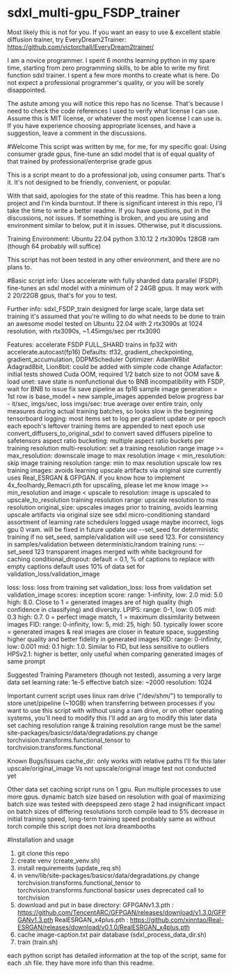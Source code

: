 # sdxl_multi-gpu_FSDP_trainer
Most likely this is not for you.
If you want an easy to use & excellent stable diffusion trainer, try EveryDream2Trainer:
https://github.com/victorchall/EveryDream2trainer/

I am a novice programmer.
I spent 6 months learning python in my spare time, starting from zero programming skills, to be able to write my first function sdxl trainer.
I spent a few more months to create what is here.
Do not expect a professional programmer's quality, or you will be sorely disappointed.

The astute among you will notice this repo has no license.
That's because I need to check the code references I used to verify what license I can use.
Assume this is MIT license, or whatever the most open license I can use is.
If you have experience choosing appropriate licenses, and have a suggestion, leave a comment in the discussions.

#Welcome
This script was written by me, for me, for my specific goal:
  Using consumer grade gpus, fine-tune an sdxl model that is of equal quality of that trained by professional/enterprise grade gpus

This is a script meant to do a professional job, using consumer parts.  That's it.
It's not designed to be friendly, convenient, or popular.

With that said, apologies for the state of this readme.
This has been a long project and I'm kinda burntout.
If there is significant interest in this repo, I'll take the time to write a better readme.
If you have questions, put in the discussions, not issues.
If something is broken, and you are using and environment similar to below, put it in issues.
Otherwise, put it discussions.

Training Environment:
Ubuntu 22.04
python 3.10.12
2 rtx3090s
128GB ram (though 64 probably will suffice)

This script has not been tested in any other environment, and there are no plans to.

#Basic script info:
Uses accelerate with fully sharded data parallel (FSDP), fine-tunes an sdxl model with a minimum of 2 24GB gpus.
It may work with 2 20/22GB gpus, that's for you to test.

Further info:
sdxl_FSDP_train
    designed for large scale, large data set training
    it's assumed that you're willing to do what needs to be done to train an awesome model
    tested on Ubuntu 22.04 with 2 rtx3090s
    at 1024 resolution, with rtx3090s, ~1.45imgs/sec per rtx3090

Features:
    accelerate FSDP FULL_SHARD
    trains in fp32 with accelerate.autocast(fp16)
    Defaults: tf32, gradient_checkpointing, gradient_accumulation, DDPMScheduler
    Optimizer: AdamW8bit
        Adagrad8bit, Lion8bit: could be added with simple code change
        Adafactor: initial tests showed Cuda OOM, required 1/2 batch size to not OOM
    save & load unet: save state is nonfunctional due to BNB incompatibility with FSDP, wait for BNB to issue fix
    save pipeline as fp16
    sample image generation = 1st row is base_model + new sample_images appended below
    progress bar - it/sec, imgs/sec, loss
        imgs/sec: true average over entire train, only measures during actual training batches, so looks slow in the beginning
    tensorboard logging: most items set to log per gradient update or per epoch
    each epoch's leftover training items are appended to next epoch
    use convert_diffusers_to_original_sdxl to convert saved diffusers pipeline to safetensors
    aspect ratio bucketing: multiple aspect ratio buckets per training resolution
    multi-resolution: set a training resolution range
        image >= max_resolution: downscale image to max resolution
  		  image < min_resolution: skip image
            training resolution range: min to max resolution
    upscale low res training images: avoids learning upscale artifacts via original size
        currently uses Real_ESRGAN & GFPGAN.
            if you know how to implement 4x_foolhardy_Remacri.pth for upscaling, please let me know
        image >= min_resolution and image < upscale to resolution:
			      image is upscaled to upscale_to_resolution
		training resolution range: upscale resolution to max resolution
    original_size: upscales images prior to training, avoids learning upscale artifacts via original size
        see sdxl micro-conditioning
    standard assortment of learning rate schedulers
    logged usage maybe incorrect, logs gpu 0 vram.  will be fixed in future update
    use --set_seed for deterministic training
        if no set_seed, sample/validation will use seed 123.
        For consistency in samples/validation between deterministic/random training runs: --set_seed 123
    transparent images merged with white background for caching
    conditional_dropout: default = 0.1, % of captions to replace with empty captions
    default uses 10% of data set for validation_loss/validation_image

loss:
    loss: loss from training set
    validation_loss: loss from validation set
validation_image scores:
    inception score: range: 1-infinity, low: 2.0 mid: 5.0 high: 8.0. Close to 1 = generated images are of high quality (high confidence in classifying) and diversity. 
    LPIPS: range: 0-1, low: 0.05 mid: 0.3 high: 0.7.  0 = perfect image match, 1 = maximum dissimilarity between images
    FID: range: 0-infinity, low: 5, mid: 25, high: 50. typically lower score = generated images & real images are closer in feature space, suggesting higher quality and better fidelity in generated images
    KID: range: 0-infinity, low: 0.001 mid: 0.1 high: 1.0. Similar to FID, but less sensitive to outliers
    HPSv2.1: higher is better, only useful when comparing generated images of same prompt

Suggested Training Parameters (though not tested), assuming a very large data set
    learning rate: 1e-5
    effective batch size: ~2000
    resolution: 1024

Important
    current script uses linux ram drive ("/dev/shm/") to temporally to store unet/pipeline (~10GB) when transferring between processes
        if you want to use this script with without using a ram drive, or on other operating systems, you'll need to modify this
        I'll add an arg to modify this later
    data set caching resolution range & training resolution range must be the same!
    site-packages/basicsr/data/degradations.py
        change torchvision.transforms.functional_tensor to torchvision.transforms.functional

Known Bugs/Issues
    cache_dir: only works with relative paths
        I'll fix this later
    upscale/original_image Vs not upscale/original image test not conducted yet

Other
    data set caching script runs on 1 gpu.  Run multiple processes to use more gpus.
    dynamic batch size based on resolution with goal of maximizing batch size was tested with deepspeed zero stage 2
        had insignificant impact on batch sizes of differing resolutions
    torch compile lead to 5% decrease in initial training speed, long-term training speed probably same as without torch compile
    this script does not lora dreambooths

#Installation and usage
  1) git clone this repo
  2) create venv (create_venv.sh)
  3) install requirements (update_req.sh)
  4) in venv/lib/site-packages/basicsr/data/degradations.py
       change torchvision.transforms.functional_tensor to torchvision.transforms.functional
       basicsr uses deprecated call to torchvision
  5) download and put in base directory:
      GFPGANv1.3.pth : https://github.com/TencentARC/GFPGAN/releases/download/v1.3.0/GFPGANv1.3.pth
      RealESRGAN_x4plus.pth : https://github.com/xinntao/Real-ESRGAN/releases/download/v0.1.0/RealESRGAN_x4plus.pth
  7) cache image-caption.txt pair database (sdxl_process_data_dir.sh)
  8) train (train.sh)

each python script has detailed information at the top of the script, same for each .sh file.
they have more info than this readme.
